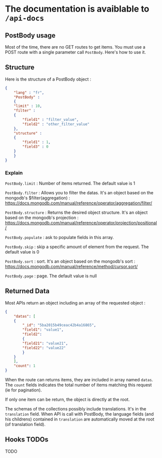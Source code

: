 # The documentation is avaiblable to `/api-docs`

## PostBody usage

Most of the time, there are no GET routes to get items. You must use a POST route with a single parameter call <code>PostBody</code>.
Here's how to use it.

## Structure

Here is the structure of a PostBody object :

```json
{
    "lang" : "fr",
    "PostBody" :
    {
    "limit" : 10,
    "filter" :
    {
        "field1" : "filter_value",
        "field2" : "other_filter_value"
    },
    "structure" :
    {
        "field1" : 1,
        "field3" : 0
    }
    }
}
```

### Explain

<code>PostBody.limit</code> : Number of items returned. The default value is 1

<code>PostBody.filter</code> : Allows you to filter the datas. It's an object based on the mongodb's $filter(aggregation) :  <https://docs.mongodb.com/manual/reference/operator/aggregation/filter/>

<code>PostBody.structure</code> : Returns the desired object structure. It's an object based on the mongodb's projection : <https://docs.mongodb.com/manual/reference/operator/projection/positional/>

<code>PostBody.populate</code> : ask to populate fields in this array.

<code>PostBody.skip</code> : skip a specific amount of element from the request. The default value is 0

<code>PostBody.sort</code> : sort. It's an object based on the mongodb's sort : <https://docs.mongodb.com/manual/reference/method/cursor.sort/>

<code>PostBody.page</code> : page. The default value is null

## Returned Data

Most APIs return an object including an array of the requested object :

```json
{
    "datas": [
    {
        "_id": "5ba2015b49ceac42b4a16865",
        "field1": "value1",
        "field2":
        {
        "field21": "value21",
        "field22": "value22"
        }
    }
    ],
    "count": 1
}
```

When the route can returns items, they are included in array named <code>datas</code>. The <code>count</code> fields indicates the total number of items matching this request (ie for pagination).

If only one item can be return, the object is directly at the root.

The schemas of the collections possibly include translations. It's in the <code>translation</code> field. When API is call with PostBody, the language fields (and his childrens) contained in <code>translation</code> are automatically moved at the root (of translation field).

## Hooks TODOs

TODO
